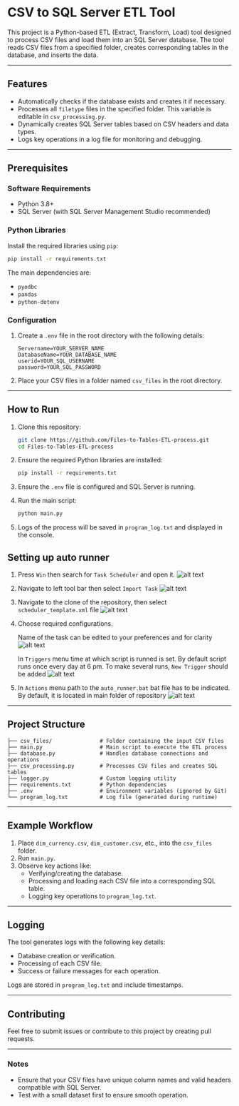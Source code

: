 
# CSV to SQL Server ETL Tool

This project is a Python-based ETL (Extract, Transform, Load) tool designed to process CSV files and load them into an SQL Server database. The tool reads CSV files from a specified folder, creates corresponding tables in the database, and inserts the data.

---

## Features
- Automatically checks if the database exists and creates it if necessary.
- Processes all `filetype` files in the specified folder. This variable is editable in `csv_processing.py`.
- Dynamically creates SQL Server tables based on CSV headers and data types.
- Logs key operations in a log file for monitoring and debugging.

---

## Prerequisites
### Software Requirements
- Python 3.8+
- SQL Server (with SQL Server Management Studio recommended)

### Python Libraries
Install the required libraries using `pip`:
```bash
pip install -r requirements.txt
```
The main dependencies are:
- `pyodbc`
- `pandas`
- `python-dotenv`

### Configuration
1. Create a `.env` file in the root directory with the following details:
   ```env
   Servername=YOUR_SERVER_NAME
   DatabaseName=YOUR_DATABASE_NAME
   userid=YOUR_SQL_USERNAME
   password=YOUR_SQL_PASSWORD
   ```
2. Place your CSV files in a folder named `csv_files` in the root directory.

---

## How to Run
1. Clone this repository:
   ```bash
   git clone https://github.com/Files-to-Tables-ETL-process.git
   cd Files-to-Tables-ETL-process
   ```

2. Ensure the required Python libraries are installed:
   ```bash
   pip install -r requirements.txt
   ```

3. Ensure the `.env` file is configured and SQL Server is running.

4. Run the main script:
   ```bash
   python main.py
   ```

5. Logs of the process will be saved in `program_log.txt` and displayed in the console.
## Setting up auto runner

1. Press `Win` then search for `Task Scheduler` and open it.
![alt text](screenshots/screen.png)

2. Navigate to left tool bar then select `Import Task`
 ![alt text](screenshots/import.png)

3. Navigate to the clone of the repository, then select `scheduler_template.xml` file
![alt text](screenshots/fileloc.png)

4. Choose required configurations. 
   
   Name of the task can be edited to your preferences and for clarity
![alt text](screenshots/schedulername.png)

   In `Triggers` menu time at which script is runned is set. By default script runs once every day at 6 pm. To make several runs, `New Trigger` should be added
![alt text](screenshots/time.png)

6. In `Actions` menu path to the `auto_runner.bat` bat file has to be indicated. By default, it is located in main folder of repository
![alt text](screenshots/actions.png)
---

## Project Structure
```
├── csv_files/               # Folder containing the input CSV files
├── main.py                  # Main script to execute the ETL process
├── database.py              # Handles database connections and operations
├── csv_processing.py        # Processes CSV files and creates SQL tables
├── logger.py                # Custom logging utility
├── requirements.txt         # Python dependencies
├── .env                     # Environment variables (ignored by Git)
└── program_log.txt          # Log file (generated during runtime)
```

---

## Example Workflow
1. Place `dim_currency.csv`, `dim_customer.csv`, etc., into the `csv_files` folder.
2. Run `main.py`.
3. Observe key actions like:
   - Verifying/creating the database.
   - Processing and loading each CSV file into a corresponding SQL table.
   - Logging key operations to `program_log.txt`.

---

## Logging
The tool generates logs with the following key details:
- Database creation or verification.
- Processing of each CSV file.
- Success or failure messages for each operation.

Logs are stored in `program_log.txt` and include timestamps.

---

## Contributing
Feel free to submit issues or contribute to this project by creating pull requests.

---

### Notes
- Ensure that your CSV files have unique column names and valid headers compatible with SQL Server.
- Test with a small dataset first to ensure smooth operation.
